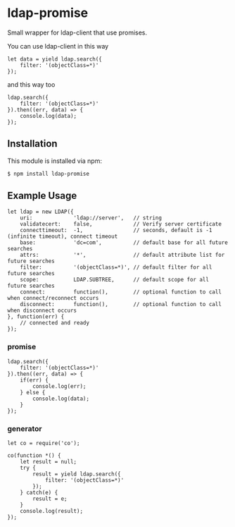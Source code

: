 # ldap-promise

Small wrapper for ldap-client that use promises.

You can use ldap-client in this way

```
let data = yield ldap.search({
	filter: '(objectClass=*)'
});
```

and this way too

```
ldap.search({
	filter: '(objectClass=*)'
}).then((err, data) => {
	console.log(data);
});
```



## Installation

This module is installed via npm:

``` bash
$ npm install ldap-promise
```

## Example Usage

```
let ldap = new LDAP({
    uri:             'ldap://server',   // string 
    validatecert:    false,             // Verify server certificate 
    connecttimeout:  -1,                // seconds, default is -1 (infinite timeout), connect timeout 
    base:            'dc=com',          // default base for all future searches 
    attrs:           '*',               // default attribute list for future searches 
    filter:          '(objectClass=*)', // default filter for all future searches 
    scope:           LDAP.SUBTREE,      // default scope for all future searches 
    connect:         function(),        // optional function to call when connect/reconnect occurs 
    disconnect:      function(),        // optional function to call when disconnect occurs         
}, function(err) {
    // connected and ready     
});

```

### promise 

```
ldap.search({
	filter: '(objectClass=*)'
}).then((err, data) => {
	if(err) {
		console.log(err);
	} else {
		console.log(data);
	}
});
```


### generator

```
let co = require('co');

co(function *() {
	let result = null;
	try {
		result = yield ldap.search({
			filter: '(objectClass=*)'
		});
	} catch(e) {
		result = e;
	}
	console.log(result);
});
```
